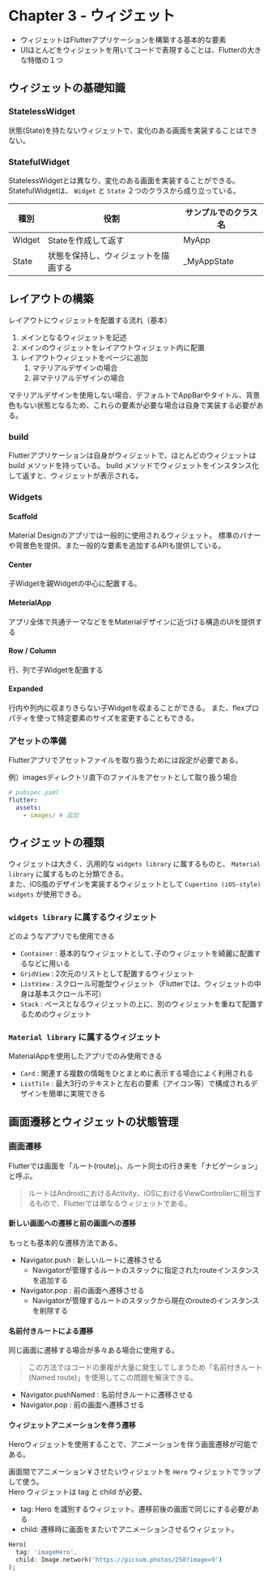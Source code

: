 # Chapter 3 - ウィジェット

 * ウィジェットはFlutterアプリケーションを構築する基本的な要素
 * UIほとんどをウィジェットを用いてコードで表現することは、Flutterの大きな特徴の１つ

## ウィジェットの基礎知識

### StatelessWidget

状態(State)を持たないウィジェットで、変化のある画面を実装することはできない。

### StatefulWidget

StatelessWidgetとは異なり、変化のある画面を実装することができる。
StatefulWidgetは、 `Widget` と `State` ２つのクラスから成り立っている。

| 種別 | 役割 | サンプルでのクラス名 |
| --- | --- | --- |
| Widget | Stateを作成して返す | MyApp |
| State | 状態を保持し、ウィジェットを描画する | _MyAppState |

## レイアウトの構築

レイアウトにウィジェットを配置する流れ（基本）
1. メインとなるウィジェットを記述
1. メインのウィジェットをレイアウトウィジェット内に配置
1. レイアウトウィジェットをページに追加
    1. マテリアルデザインの場合
    1. 非マテリアルデザインの場合

マテリアルデザインを使用しない場合、デフォルトでAppBarやタイトル、背景色もない状態となるため、これらの要素が必要な場合は自身で実装する必要がある。

### build
Flutterアプリケーションは自身がウィジェットで、ほとんどのウィジェットは build メソッドを持っている。
build メソッドでウィジェットをインスタンス化して返すと、ウィジェットが表示される。

### Widgets

#### Scaffold
Material Designのアプリでは一般的に使用されるウィジェット。
標準のバナーや背景色を提供、また一般的な要素を追加するAPIも提供している。

#### Center
子Widgetを親Widgetの中心に配置する。

#### MeterialApp
アプリ全体で共通テーマなどををMaterialデザインに近づける構造のUIを提供する

#### Row / Column
行、列で子Widgetを配置する

#### Expanded
行内や列内に収まりきらない子Widgetを収まることができる。
また、flexプロパティを使って特定要素のサイズを変更することもできる。

### アセットの準備

Flutterアプリでアセットファイルを取り扱うためには設定が必要である。

例）imagesディレクトリ直下のファイルをアセットとして取り扱う場合
```yaml
# pubspec.yaml
flutter:
  assets:
    - images/ # 追加
```

## ウィジェットの種類

ウィジェットは大きく、汎用的な `widgets library` に属するものと、 `Material library` に属するものと分類できる。<br>
また、iOS風のデザインを実装するウィジェットとして `Cupertino (iOS-style) widgets` が使用できる。

### `widgets library` に属するウィジェット
どのようなアプリでも使用できる
- `Container` : 基本的なウィジェットとして､子のウィジェットを綺麗に配置するなどに用いる
- `GridView` : 2次元のリストとして配置するウィジェット
- `ListView` : スクロール可能型ウィジェット（Flutterでは、ウィジェットの中身は基本スクロール不可）
- `Stack` : ベースとなるウィジェットの上に、別のウィジェットを重ねて配置するためのウィジェット
### `Material library` に属するウィジェット
MaterialAppを使用したアプリでのみ使用できる
- `Card` : 関連する複数の情報をひとまとめに表示する場合によく利用される
- `ListTile` : 最大3行のテキストと左右の要素（アイコン等）で構成されるデザインを簡単に実現できる

## 画面遷移とウィジェットの状態管理

### 画面遷移
Flutterでは画面を「ルート(route)」、ルート同士の行き来を「ナビゲーション」と呼ぶ。

> ルートはAndroidにおけるActivity、iOSにおけるViewControllerに相当するもので、Flutterでは単なるウィジェットである。

#### 新しい画面への遷移と前の画面への遷移

もっとも基本的な遷移方法である。

 * Navigator.push : 新しいルートに遷移させる
   + Navigatorが管理するルートのスタックに指定されたrouteインスタンスを追加する
 * Navigator.pop : 前の画面へ遷移させる
   + Navigatorが管理するルートのスタックから現在のrouteのインスタンスを削除する

#### 名前付きルートによる遷移

同じ画面に遷移する場合が多々ある場合に使用する。

> この方法ではコードの重複が大量に発生してしまうため「名前付きルート(Named route)」を使用してこの問題を解決できる。

 * Navigator.pushNamed : 名前付きルートに遷移させる
 * Navigator.pop : 前の画面へ遷移させる

#### ウィジェットアニメーションを伴う遷移

Heroウィジェットを使用することで、アニメーションを伴う画面遷移が可能である。

画面間でアニメーション￥させたいウィジェットを `Hero` ウィジェットでラップして使う。<br>Hero ウィジェットは tag と child が必要。
* tag: Hero を識別するウィジェット。遷移前後の画面で同じにする必要がある
* child: 遷移時に画面をまたいでアニメーションさせるウィジェット。
```dart
Hero(
  tag: 'imageHero',
  child: Image.network('https://picsum.photos/250?image=9')
);
```
